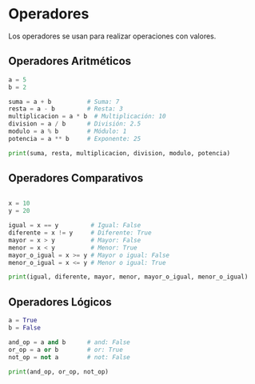 # Operadores
Los operadores se usan para realizar operaciones con valores.

## Operadores Aritméticos
```python
a = 5
b = 2

suma = a + b          # Suma: 7
resta = a - b         # Resta: 3
multiplicacion = a * b  # Multiplicación: 10
division = a / b      # División: 2.5
modulo = a % b        # Módulo: 1
potencia = a ** b     # Exponente: 25

print(suma, resta, multiplicacion, division, modulo, potencia)
```

## Operadores Comparativos
```python

x = 10
y = 20

igual = x == y         # Igual: False
diferente = x != y     # Diferente: True
mayor = x > y          # Mayor: False
menor = x < y          # Menor: True
mayor_o_igual = x >= y # Mayor o igual: False
menor_o_igual = x <= y # Menor o igual: True

print(igual, diferente, mayor, menor, mayor_o_igual, menor_o_igual)
```

## Operadores Lógicos
```python
a = True
b = False

and_op = a and b      # and: False
or_op = a or b        # or: True
not_op = not a        # not: False

print(and_op, or_op, not_op)
```
